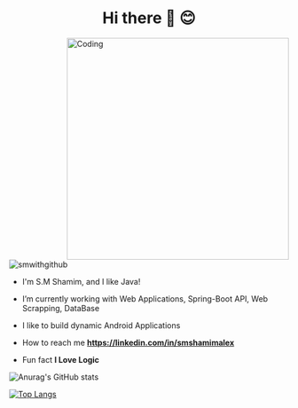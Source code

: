 <h1 align="center">Hi there 👋 😊</h1>
<img align="right" alt="Coding" width="400" src="https://cdn.dribbble.com/users/1162077/screenshots/3848914/programmer.gif">

<p align="left"> <img src="https://komarev.com/ghpvc/?username=smwithgithub&label=Profile%20views&color=0e75b6&style=flat" alt="smwithgithub" /> </p>

- I'm S.M Shamim, and I like Java!

- I’m currently working with Web Applications, Spring-Boot API, Web Scrapping, DataBase

- I like to build dynamic Android Applications

- How to reach me **https://linkedin.com/in/smshamimalex**

- Fun fact **I Love Logic**



![Anurag's GitHub stats](https://github-readme-stats.vercel.app/api?username=smwithgithub&show_icons=true&theme=radical)

[![Top Langs](https://github-readme-stats.vercel.app/api/top-langs/?username=smwithgithub)](https://github.com/anuraghazra/github-readme-stats)
